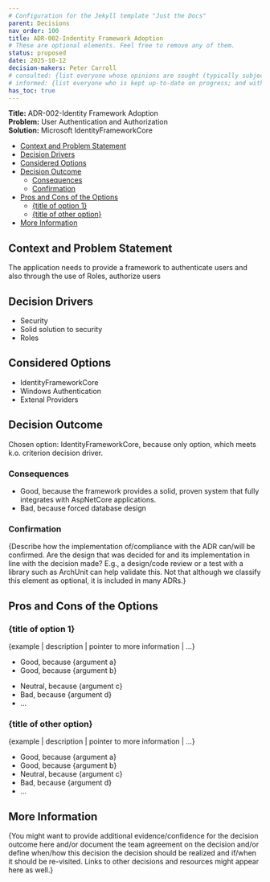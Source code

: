 ```yaml
---
# Configuration for the Jekyll template "Just the Docs"
parent: Decisions
nav_order: 100
title: ADR-002-Indentity Framework Adoption
# These are optional elements. Feel free to remove any of them.
status: proposed
date: 2025-10-12
decision-makers: Peter Carroll
# consulted: {list everyone whose opinions are sought (typically subject-matter experts); and with whom there is a two-way communication}
# informed: {list everyone who is kept up-to-date on progress; and with whom there is a one-way communication}
has_toc: true
---
```


<!-- we need to disable MD025, because we use the different heading "ADR Template" in the homepage (see above) than it is foreseen in the template -->
<!-- markdownlint-disable-next-line MD025 -->

**Title:** ADR-002-Identity Framework Adoption  
**Problem:** User Authentication and Authorization  
**Solution:** Microsoft IdentityFrameworkCore

- [Context and Problem Statement](#context-and-problem-statement)
- [Decision Drivers](#decision-drivers)
- [Considered Options](#considered-options)
- [Decision Outcome](#decision-outcome)
  - [Consequences](#consequences)
  - [Confirmation](#confirmation)
- [Pros and Cons of the Options](#pros-and-cons-of-the-options)
  - [{title of option 1}](#title-of-option-1)
  - [{title of other option}](#title-of-other-option)
- [More Information](#more-information)

## Context and Problem Statement

The application needs to provide a framework to authenticate users and also through the use of Roles, authorize users

<!-- This is an optional element. Feel free to remove. -->

## Decision Drivers

- Security
- Solid solution to security
- Roles

## Considered Options

- IdentityFrameworkCore
- Windows Authentication
- Extenal Providers

## Decision Outcome

Chosen option: IdentityFrameworkCore, because only option, which meets k.o. criterion decision driver.

<!-- This is an optional element. Feel free to remove. -->

### Consequences

- Good, because the framework provides a solid, proven system that fully integrates with AspNetCore applications.
- Bad, because forced database design

<!-- This is an optional element. Feel free to remove. -->

### Confirmation

{Describe how the implementation of/compliance with the ADR can/will be confirmed. Are the design that was decided for and its implementation in line with the decision made? E.g., a design/code review or a test with a library such as ArchUnit can help validate this. Not that although we classify this element as optional, it is included in many ADRs.}

<!-- This is an optional element. Feel free to remove. -->

## Pros and Cons of the Options

### {title of option 1}

<!-- This is an optional element. Feel free to remove. -->

{example | description | pointer to more information | …}

- Good, because {argument a}
- Good, because {argument b}
<!-- use "neutral" if the given argument weights neither for good nor bad -->
- Neutral, because {argument c}
- Bad, because {argument d}
- … <!-- numbers of pros and cons can vary -->

### {title of other option}

{example | description | pointer to more information | …}

- Good, because {argument a}
- Good, because {argument b}
- Neutral, because {argument c}
- Bad, because {argument d}
- …

<!-- This is an optional element. Feel free to remove. -->

## More Information

{You might want to provide additional evidence/confidence for the decision outcome here and/or document the team agreement on the decision and/or define when/how this decision the decision should be realized and if/when it should be re-visited. Links to other decisions and resources might appear here as well.}
